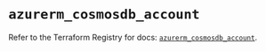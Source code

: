 # `azurerm_cosmosdb_account`

Refer to the Terraform Registry for docs: [`azurerm_cosmosdb_account`](https://registry.terraform.io/providers/hashicorp/azurerm/4.28.0/docs/resources/cosmosdb_account).
